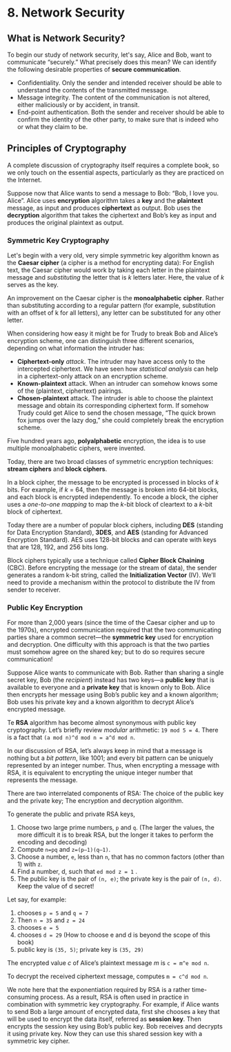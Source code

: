 # 8. Network Security

## What is Network Security?

To begin our study of network security, let's say, Alice and Bob, want to communicate “securely.” What precisely does this mean? We can identify the following desirable properties of **secure communication**.

* Confidentiality. Only the sender and intended receiver should be able to understand the contents of the transmitted message.
* Message integrity. The content of the communication is not altered, either maliciously or by accident, in transit.
* End-point authentication. Both the sender and receiver should be able to confirm the identity of the other party, to make sure that is indeed who or what they claim to be.

## Principles of Cryptography

A complete discussion of cryptography itself requires a complete book, so we only touch on the essential aspects, particularly as they are practiced on the Internet.

Suppose now that Alice wants to send a message to Bob: “Bob, I love you. Alice”. Alice uses **encryption** algorithm takes a **key** and the **plaintext** message, as input and produces **ciphertext** as output. Bob uses the **decryption** algorithm that takes the ciphertext and Bob’s key as input and produces the original plaintext as output.

### Symmetric Key Cryptography

Let's begin with a very old, very simple symmetric key algorithm known as the **Caesar cipher** \(a cipher is a method for encrypting data\): For English text, the Caesar cipher would work by taking each letter in the plaintext message and _substituting_ the letter that is _k_ letters later. Here, the value of _k_ serves as the key.

An improvement on the Caesar cipher is the **monoalphabetic** **cipher**. Rather than substituting according to a regular pattern \(for example, substitution with an offset of k for all letters\), any letter can be substituted for any other letter.

When considering how easy it might be for Trudy to break Bob and Alice’s encryption scheme, one can distinguish three different scenarios, depending on what information the intruder has:

* **Ciphertext-only** _attack_. The intruder may have access only to the intercepted ciphertext. We have seen how _statistical analysis_ can help in a ciphertext-only attack on an encryption scheme.
* **Known-plaintext** attack. When an intruder can somehow knows some of the \(plaintext, ciphertext\) pairings.
* **Chosen-plaintext** attack. The intruder is able to choose the plaintext message and obtain its corresponding ciphertext form. If somehow Trudy could get Alice to send the chosen message, “The quick brown fox jumps over the lazy dog,” she could completely break the encryption scheme.

Five hundred years ago,  **polyalphabetic** encryption, the idea is to use multiple monoalphabetic ciphers, were invented.

Today, there are two broad classes of symmetric encryption techniques: **stream ciphers** and **block ciphers**.

In a block cipher, the message to be encrypted is processed in blocks of _k_ bits. For example, if _k_ = 64, then the message is broken into 64-bit blocks, and each block is encrypted independently. To encode a block, the cipher uses a _one-to-one mapping_ to map the _k_-bit block of cleartext to a _k_-bit block of ciphertext.

Today there are a number of popular block ciphers, including **DES** \(standing for Data Encryption Standard\), **3DES**, and **AES** \(standing for Advanced Encryption Standard\). AES uses 128-bit blocks and can operate with keys that are 128, 192, and 256 bits long.

Block ciphers typically use a technique called **Cipher Block Chaining** \(CBC\). Before encrypting the message \(or the stream of data\), the sender generates a random k-bit string, called the **Initialization Vector** \(IV\). We’ll need to provide a mechanism within the protocol to distribute the IV from sender to receiver.

### Public Key Encryption

For more than 2,000 years \(since the time of the Caesar cipher and up to the 1970s\), encrypted communication required that the two communicating parties share a common secret—the **symmetric key** used for encryption and decryption. One difficulty with this approach is that the two parties must somehow agree on the shared key; but to do so requires secure communication!

Suppose Alice wants to communicate with Bob. Rather than sharing a single secret key, Bob \(the _recipient_\) instead has two keys—a **public key** that is available to everyone and a **private key** that is known only to Bob. Alice then encrypts her message using Bob’s public key and a known algorithm; Bob uses his private key and a known algorithm to decrypt Alice’s encrypted message.

Te **RSA** algorithm has become almost synonymous with public key cryptography. Let’s briefly review _modular_ arithmetic: `19 mod 5 = 4`. There is a fact that `(a mod n)^d mod n = a^d mod n`.

In our discussion of RSA, let’s always keep in mind that a message is nothing but a _bit pattern_, like 1001; and every bit pattern can be uniquely represented by an integer number. Thus, when encrypting a message with RSA, it is equivalent to encrypting the unique integer number that represents the message.

There are two interrelated components of RSA: The choice of the public key and the private key; The encryption and decryption algorithm.

To generate the public and private RSA keys,

1. Choose two large prime numbers, `p` and `q`. \(The larger the values, the more difficult it is to break RSA, but the longer it takes to perform the encoding and decoding\) 
2. Compute `n=pq` and `z=(p–1)(q–1)`. 
3. Choose a number, `e`, less than `n`, that has no common factors \(other than 1\) with `z`.
4. Find a number, d, such that `ed mod z = 1` .
5. The public key is the pair of `(n, e)`; the private key is the pair of `(n, d)`. Keep the value of d secret!

Let say, for example:

1. chooses `p = 5` and `q = 7`
2. Then `n = 35` and `z = 24`
3. chooses `e = 5`
4. chooses `d = 29`  \(How to choose e and d is beyond the scope of this book\)
5. public key is `(35, 5)`; private key is `(35, 29)`

The encrypted value _c_ of Alice’s plaintext message _m_ is `c = m^e mod n`.

To decrypt the received ciphertext message, computes `m = c^d mod n`.

We note here that the exponentiation required by RSA is a rather time-consuming process. As a result, RSA is often used in practice in combination with symmetric key cryptography. For example, if Alice wants to send Bob a large amount of encrypted data, first she chooses a key that will be used to encrypt the data itself, referred as **session key**. Then encrypts the session key using Bob’s public key. Bob receives and decrypts it using private key. Now they can use this shared session key with a symmetric key cipher.

